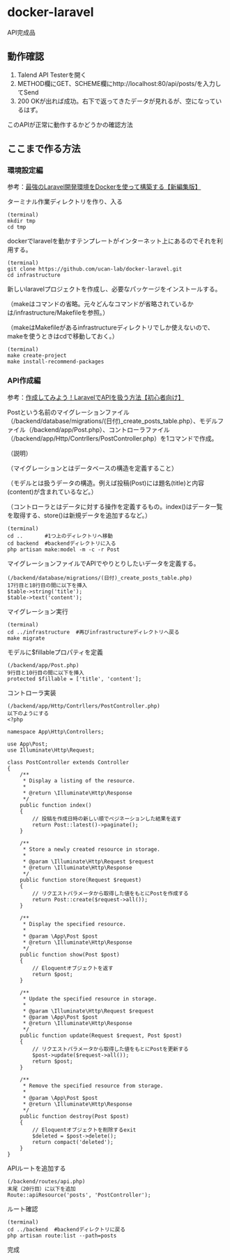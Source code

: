 # docker-laravel

API完成品

## 動作確認

1. Talend API Testerを開く
2. METHOD欄にGET、SCHEME欄にhttp://localhost:80/api/posts/を入力してSend
3. 200 OKが出れば成功。右下で返ってきたデータが見れるが、空になっているはず。

このAPIが正常に動作するかどうかの確認方法

## ここまで作る方法

### 環境設定編

参考：[最強のLaravel開発環境をDockerを使って構築する【新編集版】](https://qiita.com/ucan-lab/items/5fc1281cd8076c8ac9f4)

ターミナル作業ディレクトリを作り、入る

```
(terminal)
mkdir tmp
cd tmp
```

dockerでlaravelを動かすテンプレートがインターネット上にあるのでそれを利用する。

```
(terminal)
git clone https://github.com/ucan-lab/docker-laravel.git
cd infrastructure
```

新しいlaravelプロジェクトを作成し、必要なパッケージをインストールする。

（makeはコマンドの省略。元々どんなコマンドが省略されているかは/infrastructure/Makefileを参照。）

（makeはMakefileがあるinfrastructureディレクトリでしか使えないので、makeを使うときはcdで移動しておく。）

```
(terminal)
make create-project
make install-recommend-packages
```

### API作成編

参考：[作成してみよう！LaravelでAPIを扱う方法【初心者向け】](https://techacademy.jp/magazine/18786)

Postという名前のマイグレーションファイル（/backend/database/migrations/(日付)_create_posts_table.php）、モデルファイル（/backend/app/Post.php）、コントローラファイル（/backend/app/Http/Contrllers/PostController.php）を1コマンドで作成。

（説明）

（マイグレーションとはデータベースの構造を定義すること）

（モデルとは扱うデータの構造。例えば投稿(Post)には題名(title)と内容(content)が含まれているなど。）

（コントローラとはデータに対する操作を定義するもの。index()はデータ一覧を取得する、store()は新規データを追加するなど。）

```
(terminal)
cd ..       #1つ上のディレクトリへ移動
cd backend  #backendディレクトリに入る
php artisan make:model -m -c -r Post
```

マイグレーションファイルでAPIでやりとりしたいデータを定義する。

```
(/backend/database/migrations/(日付)_create_posts_table.php)
17行目と18行目の間に以下を挿入
$table->string('title');
$table->text('content');
```

マイグレーション実行

```
(terminal)
cd ../infrastructure  #再びinfrastructureディレクトリへ戻る
make migrate
```

モデルに$fillableプロパティを定義

```
(/backend/app/Post.php)
9行目と10行目の間に以下を挿入
protected $fillable = ['title', 'content'];
```

コントローラ実装

```
(/backend/app/Http/Contrllers/PostController.php)
以下のようにする
<?php

namespace App\Http\Controllers;

use App\Post;
use Illuminate\Http\Request;

class PostController extends Controller
{
    /**
     * Display a listing of the resource.
     *
     * @return \Illuminate\Http\Response
     */
    public function index()
    {
        // 投稿を作成日時の新しい順でペジネーションした結果を返す
        return Post::latest()->paginate();
    }

    /**
     * Store a newly created resource in storage.
     *
     * @param \Illuminate\Http\Request $request
     * @return \Illuminate\Http\Response
     */
    public function store(Request $request)
    {
        // リクエストパラメータから取得した値をもとにPostを作成する
        return Post::create($request->all());
    }

    /**
     * Display the specified resource.
     *
     * @param \App\Post $post
     * @return \Illuminate\Http\Response
     */
    public function show(Post $post)
    {
        // Eloquentオブジェクトを返す
        return $post;
    }

    /**
     * Update the specified resource in storage.
     *
     * @param \Illuminate\Http\Request $request
     * @param \App\Post $post
     * @return \Illuminate\Http\Response
     */
    public function update(Request $request, Post $post)
    {
        // リクエストパラメータから取得した値をもとにPostを更新する
        $post->update($request->all());
        return $post;
    }

    /**
     * Remove the specified resource from storage.
     *
     * @param \App\Post $post
     * @return \Illuminate\Http\Response
     */
    public function destroy(Post $post)
    {
        // Eloquentオブジェクトを削除するexit
        $deleted = $post->delete();
        return compact('deleted');
    }
}

```

APIルートを追加する

```
(/backend/routes/api.php)
末尾（20行目）に以下を追加
Route::apiResource('posts', 'PostController');
```

ルート確認

```
(terminal)
cd ../backend  #backendディレクトリに戻る
php artisan route:list --path=posts
```

完成
